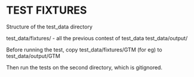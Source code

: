 TEST FIXTURES
=============

Structure of the test_data directory

test_data/fixtures/ - all the previous contest of test_data
test_data/output/

Before running the test, copy test_data/fixtures/GTM (for eg) to test_data/output/GTM

Then run the tests on the second directory, which is gitignored.